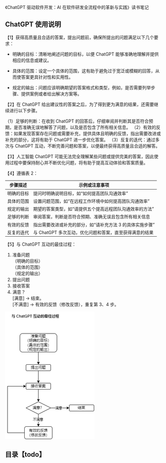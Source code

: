 《ChatGPT 驱动软件开发：AI 在软件研发全流程中的革新与实践》读书笔记

## ChatGPT 使用说明

【1】获得高质量且合适的答案，提出问题前，确保所提出的问题满足以下几个要求：

- 明确的目标：清晰地阐述问题的目标，以便 ChatGPT 能够准确地理解并提供相应的信息或建议。

- 具体的范围：设定一个具体的范围，这有助于避免过于宽泛或模糊的回答，从而使答案更具针对性和实用性。

- 规定的输出：问题应该明确期望的答案格式和类型，例如，是否需要列举步骤、提供案例或者给出解决方案等。

【2】在 ChatGPT 给出建议性的答案之后，为了得到更为满意的结果，还需要继续进行以下步骤。

（1）足够的判断：在收到 ChatGPT 的回答后，仔细审阅并判断其是否符合预期，是否准确无误地解答了问题，以及是否包含了所有相关信息。
（2）有效的反馈：如果发现答案存在问题或需要补充，提供具体且明确的反馈，指出需要改进或补充的部分，这将有助于 ChatGPT 进一步优化答案。
（3）反复的迭代：通过多次与 ChatGPT 互动，不断完善问题和答案，以便最终获得高质量且合适的解答。

【3】人工智能 ChatGPT 可能无法完全理解某些问题或提供完美的答案，因此使用过程中要保持耐心并不断优化问题，将有助于提高互动体验和答案质量。

【4】遵循表 2：

| 步骤描述   | 示例或注意事项                                            |
| ---------- | --------------------------------------------------------- |
| 明确的目标 | 提问时明确说明目标，如“如何提高团队沟通效率”              |
| 具体的范围 | 设置问题范围，如“在远程工作环境中如何提高团队沟通效率”    |
| 规定的输出 | 期望的答案类型，如“请提供五个提高远程团队沟通效率的方法”  |
| 足够的判断 | 审阅答案，判断是否符合预期、准确无误且包含所有相关信息    |
| 有效的反馈 | 指出需要改进或补充的部分，如“请补充方法 3 的具体实施步骤” |
| 反复的迭代 | 与 ChatGPT 多次互动，优化问题和答案，直至获得满意的结果   |

【5】与 ChatGPT 互动的最佳过程：

1. 准备问题  
   （明确的目标）  
   （具体的范围）  
   （规定的输出）
2. 提出问题
3. 接收答案
4. 满意？  
   [满意] -> 结束。  
   [不满意] -> 有效的反馈（修改反馈），重复第 3、4 步。

<img src="./imgs/与ChatGPT互动的最佳过程.png" />

## 目录【todo】

